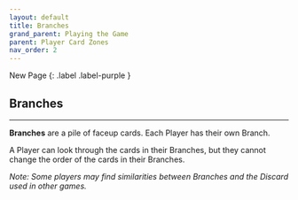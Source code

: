 ```yaml
---
layout: default
title: Branches
grand_parent: Playing the Game
parent: Player Card Zones
nav_order: 2
---
```


<div markdown="1">
New Page
{: .label .label-purple }
</div>

## Branches

---

**Branches** are a pile of faceup cards. Each Player has their own Branch.  

A Player can look through the cards in their Branches, but they cannot change the order of the cards in their Branches.

*Note: Some players may find similarities between Branches and the Discard used in other games.*